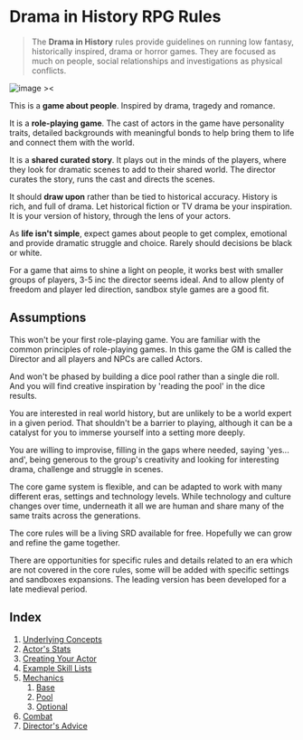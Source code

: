 

# Drama in History RPG Rules
> The **Drama in History** rules provide guidelines on running low fantasy, historically inspired, drama or horror games. They are focused as much on people, social relationships and investigations as physical conflicts.

![image ><](https://upload.wikimedia.org/wikipedia/commons/thumb/d/d4/Plucking_the_Red_and_White_Roses%2C_by_Henry_Payne.jpg/300px-Plucking_the_Red_and_White_Roses%2C_by_Henry_Payne.jpg)


This is a **game about people**. Inspired by drama, tragedy and romance.

It is a **role-playing game**.  The cast of actors in the game have personality traits, detailed backgrounds with meaningful bonds to help bring them to life and connect them with the world.

It is a **shared curated story**. It plays out in the minds of the players, where they look for dramatic scenes to add to their shared world. The director curates the story, runs the cast and directs the scenes.

It should **draw upon** rather than be tied to historical accuracy. History is rich, and full of drama. Let historical fiction or TV drama be your inspiration. It is your version of history, through the lens of your actors.

As **life isn't simple**, expect games about people to get complex, emotional and provide dramatic struggle and choice. Rarely should decisions be black or white.

For a game that aims to shine a light on people, it works best with smaller groups of players, 3-5 inc the director seems ideal. And to allow plenty of freedom and player led direction, sandbox style games are a good fit.

## Assumptions
This won't be your first role-playing game. You are familiar with the common principles of role-playing games. In this game the GM is called the Director and all players and NPCs are called Actors.

And won't be phased by building a dice pool rather than a single die roll. And you will find creative inspiration by 'reading the pool' in the dice results. 

You are interested in real world history, but are unlikely to be a world expert in a given period. That shouldn't be a barrier to playing, although it can be a catalyst for you to immerse yourself into a setting more deeply.

You are willing to improvise, filling in the gaps where needed, saying 'yes... and', being generous to the group's creativity and looking for interesting drama, challenge and struggle in scenes.

The core game system is flexible, and can be adapted to work with many different eras, settings and technology levels. While technology and culture changes over time, underneath it all we are human and share many of the same traits across the generations.

The core rules will be a living SRD available for free. Hopefully we can grow and refine the game together.

There are opportunities for specific rules and details related to an era which are not covered in the core rules, some will be added with specific settings and sandboxes expansions. The leading version has been developed for a late medieval period.

## Index
1. [Underlying Concepts](/docs/1_concepts/1.0_concepts.md)
2. [Actor's Stats](/docs/2_actors/actor_stats.md)
3. [Creating Your Actor](/docs/2_actors/creating_actor.md)
4. [Example Skill Lists](/docs/2_actors/skill_list.md)
5. [Mechanics](pool_tests.md)
	1. [Base](/docs/3_mechanics/base_test_mechanics.md)
	2. [Pool](/docs/3_mechanics/pool_tests.md)
	4. [Optional](/docs/3_mechanics/optional_mechanics.md)
6. [Combat](docs/4_combat/combat.md)
7. [Director's Advice](docs/5_director/directors_advice.md)






